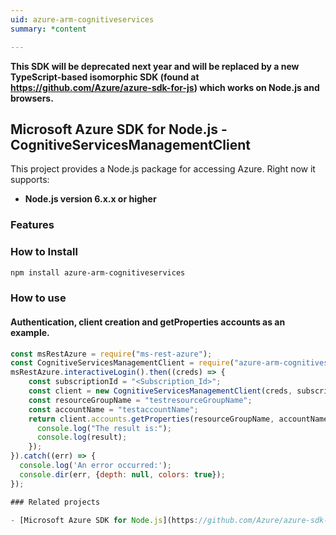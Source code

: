 ```yaml
---
uid: azure-arm-cognitiveservices
summary: *content

---
```

**This SDK will be deprecated next year and will be replaced by a new TypeScript-based isomorphic SDK (found at https://github.com/Azure/azure-sdk-for-js) which works on Node.js and browsers.**
## Microsoft Azure SDK for Node.js - CognitiveServicesManagementClient
This project provides a Node.js package for accessing Azure. Right now it supports:
- **Node.js version 6.x.x or higher**

### Features


### How to Install

```bash
npm install azure-arm-cognitiveservices
```

### How to use

#### Authentication, client creation and getProperties accounts as an example.

```javascript
const msRestAzure = require("ms-rest-azure");
const CognitiveServicesManagementClient = require("azure-arm-cognitiveservices");
msRestAzure.interactiveLogin().then((creds) => {
    const subscriptionId = "<Subscription_Id>";
    const client = new CognitiveServicesManagementClient(creds, subscriptionId);
    const resourceGroupName = "testresourceGroupName";
    const accountName = "testaccountName";
    return client.accounts.getProperties(resourceGroupName, accountName).then((result) => {
      console.log("The result is:");
      console.log(result);
    });
}).catch((err) => {
  console.log('An error occurred:');
  console.dir(err, {depth: null, colors: true});
});

### Related projects

- [Microsoft Azure SDK for Node.js](https://github.com/Azure/azure-sdk-for-node)
